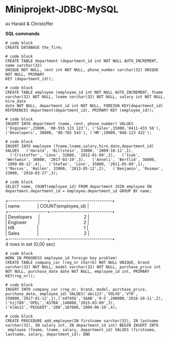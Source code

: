 # Miniprojekt-JDBC-MySQL
av Harald & Christoffer

**SQL commands**

```
# code block
CREATE DATABASE the_firm;
```


```
# code block
CREATE TABLE department (department_id int NOT NULL AUTO_INCREMENT, name varchar(32) 
UNIQUE NOT NULL, rent int NOT NULL, phone_number varchar(32) UNIQUE NOT NULL, PRIMARY 
KEY (department_id));
```

```
# code block
CREATE TABLE employee (employee_id int NOT NULL AUTO_INCREMENT, fname varchar(32) NOT NULL, lname varchar(32) NOT NULL, salary int NOT NULL, hire_date 
date NOT NULL, department_id int NOT NULL, FOREIGN KEY(department_id) REFERENCES department(department_id), PRIMARY KEY (employee_id));

```

```
# code block
INSERT INTO department (name, rent, phone_number) VALUES ('Engineer',25000, '08-555 123 123'), ('Sales',15000,'0411-433 56'), 
('Developers', 30000, '08-765 543'), ('HR',19000,'046-123 432');
```

```
# code block
INSERT INTO employee (fname,lname,salary,hire_date,department_id) VALUES   ('Harald', 'Billstein', 33000, '2009-10-11',1), 
  ('Cristoffer', 'Lönn', 32000, '2012-01-09',2),   ('Isak', 'Wertwein', 30000, '2017-03-19',3),   ('Anneli', 'Bertlid', 36000, 
'1999-08-12',4),   ('Stefan', 'Lönn', 35000, '2011-05-09',1), ('Marcus', 'Hallén', 33000, '2013-05-12',2),   ('Benjamin', 'Rosman', 
23000, '2010-03-27',3);
```


```
# code block
SELECT name, COUNT(employee_id) FROM department JOIN employee ON department.department_id = employee.department_id GROUP BY name;
```

 +-------------------+------------------------------+  
 | name&nbsp;&nbsp;&nbsp;&nbsp;&nbsp;&nbsp;&nbsp;&nbsp;&nbsp;&nbsp;&nbsp;&nbsp;&nbsp;&nbsp;| COUNT(employee_id) |  
 +-------------------+------------------------------+  
 | Developers&nbsp;&nbsp;&nbsp;&nbsp;&nbsp;|&nbsp;&nbsp;&nbsp;&nbsp;&nbsp;&nbsp;&nbsp;&nbsp;&nbsp;&nbsp;&nbsp;&nbsp;&nbsp;&nbsp;&nbsp;&nbsp;&nbsp;&nbsp;&nbsp;&nbsp;&nbsp;&nbsp;&nbsp;&nbsp;&nbsp;&nbsp;&nbsp;&nbsp;&nbsp;&nbsp;&nbsp;&nbsp;&nbsp;&nbsp;&nbsp;2 |  
 | Engineer&nbsp;&nbsp;&nbsp;&nbsp;&nbsp;&nbsp;&nbsp;&nbsp;&nbsp;|&nbsp;&nbsp;&nbsp;&nbsp;&nbsp;&nbsp;&nbsp;&nbsp;&nbsp;&nbsp;&nbsp;&nbsp;&nbsp;&nbsp;&nbsp;&nbsp;&nbsp;&nbsp;&nbsp;&nbsp;&nbsp;&nbsp;&nbsp;&nbsp;&nbsp;&nbsp;&nbsp;&nbsp;&nbsp;&nbsp;&nbsp;&nbsp;&nbsp;&nbsp;&nbsp;2 |  
 | HR&nbsp;&nbsp;&nbsp;&nbsp;&nbsp;&nbsp;&nbsp;&nbsp;&nbsp;&nbsp;&nbsp;&nbsp;&nbsp;&nbsp;&nbsp;&nbsp;&nbsp;&nbsp;|&nbsp;&nbsp;&nbsp;&nbsp;&nbsp;&nbsp;&nbsp;&nbsp;&nbsp;&nbsp;&nbsp;&nbsp;&nbsp;&nbsp;&nbsp;&nbsp;&nbsp;&nbsp;&nbsp;&nbsp;&nbsp;&nbsp;&nbsp;&nbsp;&nbsp;&nbsp;&nbsp;&nbsp;&nbsp;&nbsp;&nbsp;&nbsp;&nbsp;&nbsp;&nbsp;&nbsp;1 |  
 | Sales&nbsp;&nbsp;&nbsp;&nbsp;&nbsp;&nbsp;&nbsp;&nbsp;&nbsp;&nbsp;&nbsp;&nbsp;&nbsp;&nbsp;|&nbsp;&nbsp;&nbsp;&nbsp;&nbsp;&nbsp;&nbsp;&nbsp;&nbsp;&nbsp;&nbsp;&nbsp;&nbsp;&nbsp;&nbsp;&nbsp;&nbsp;&nbsp;&nbsp;&nbsp;&nbsp;&nbsp;&nbsp;&nbsp;&nbsp;&nbsp;&nbsp;&nbsp;&nbsp;&nbsp;&nbsp;&nbsp;&nbsp;&nbsp;&nbsp;&nbsp;2 |  
 +-------------------+------------------------------+  
 4 rows in set (0,00 sec)  


```
# code block
WORK IN PROGRESS employee_id foreign key problem!
CREATE TABLE company_car (reg_nr char(6) NOT NULL UNIQUE, brand varchar(32) NOT NULL, model varchar(32) NOT NULL, purchase_price int 
NOT NULL, purchase_date date NOT NULL, employee_id int, PRIMARY KEY(reg_nr));
```


```
# code block
INSERT INTO company_car (reg_nr, brand, model, purchase_price, purchase_date, employee_id) VALUES('abc123','VOLVO','V70',
250000,'2017-01-12',1),('edf456','SAAB','9-5',200000,'2016-10-11',2),('hij789','OPEL','ASTRA',140000,'2015-03-09',3),
('klmo12','PEUGEOT','208',107000,'2009-06-19',4);
```


```
# code block
CREATE PROCEDURE add_employee(IN firstname varchar(32), IN lastname varchar(32), IN salary int, IN department_id int) BEGIN INSERT INTO
 employee (fname, lname, salary, department_id) VALUES (firstname, lastname, salary, department_id); END
 ```

